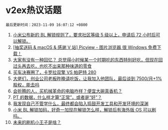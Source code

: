 # v2ex热议话题

`最后更新时间：2023-11-09 16:07:12 +0800`

1. [小米公布新的 BL 解锁规则了，要求社区等级 5 级以上，申请后 72 小时后可以解锁。](https://www.v2ex.com/t/989944)
1. [[抽奖送码 & macOS & 感谢 V 站] Picview - 图片浏览器 很 Windows 免费下载！](https://www.v2ex.com/t/990108)
1. [大家有没有一种回忆？
总觉得小时候某一个时期吃的东西特别好吃，但现在回过头再去吃，也吃不出来那种味道的零食](https://www.v2ex.com/t/990114)
1. [买车决赛圈了，卡罗拉双擎 VS 帕萨特 280](https://www.v2ex.com/t/990092)
1. [大佬们，创业公司老板昨晚请吃饭，让我加入他团队，最后谈到 7500/月+1%股权，能去吗](https://www.v2ex.com/t/990093)
1. [会折腾的人，买机械革命的电脑咋样？便宜大碗真香机？](https://www.v2ex.com/t/990112)
1. [PT 的数据，什么样才算“正常”，或者是“好”？](https://www.v2ex.com/t/990138)
1. [我发现自己不管学什么，最终都会陷入捣鼓开发工具和开发环境的深渊](https://www.v2ex.com/t/990160)
1. [小米 BL 解锁加码，好奇一加现在解锁怎么样，解锁后有海外版 OS 可以刷吗。](https://www.v2ex.com/t/989974)
1. [未来的刷机小王子是啥？](https://www.v2ex.com/t/990220)

